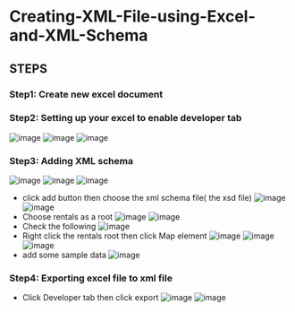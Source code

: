 # Creating-XML-File-using-Excel-and-XML-Schema
## STEPS
### Step1: Create new excel document
### Step2: Setting up your excel to enable developer tab
![image](https://user-images.githubusercontent.com/71779024/100195111-d21dbf80-2f31-11eb-9633-39c1473e2da3.png)
![image](https://user-images.githubusercontent.com/71779024/100195539-73a51100-2f32-11eb-9caa-c58219bf7d17.png)
![image](https://user-images.githubusercontent.com/71779024/100195755-c4b50500-2f32-11eb-9c1a-59cbe7356eed.png)
### Step3: Adding XML schema
![image](https://user-images.githubusercontent.com/71779024/100196002-25dcd880-2f33-11eb-8fe4-0e164812e370.png)
![image](https://user-images.githubusercontent.com/71779024/100196115-63d9fc80-2f33-11eb-84f0-22b9989dce4c.png)
![image](https://user-images.githubusercontent.com/71779024/100196256-971c8b80-2f33-11eb-92cc-5405252a8a2f.png)
* click add button then choose the xml schema file( the xsd file)
![image](https://user-images.githubusercontent.com/71779024/100196395-c3380c80-2f33-11eb-9959-4c9a05257ff0.png)
![image](https://user-images.githubusercontent.com/71779024/100197122-dac3c500-2f34-11eb-951d-22338810a878.png)
* Choose rentals as a root
![image](https://user-images.githubusercontent.com/71779024/100197217-fdee7480-2f34-11eb-8e21-53b1b819ecd6.png)
![image](https://user-images.githubusercontent.com/71779024/100197491-57ef3a00-2f35-11eb-8b6e-d75d9d67bccf.png)
* Check the following
![image](https://user-images.githubusercontent.com/71779024/100197688-997fe500-2f35-11eb-9607-2d1975f435df.png)
* Right click the rentals root  then click Map element
![image](https://user-images.githubusercontent.com/71779024/100198149-6b4ed500-2f36-11eb-8ec3-947d09f83f86.png)
![image](https://user-images.githubusercontent.com/71779024/100198294-9df8cd80-2f36-11eb-8a06-9f634258d00c.png)
![image](https://user-images.githubusercontent.com/71779024/100198453-d8626a80-2f36-11eb-9e6c-dd0d9bcc29a1.png)
* add some sample data
![image](https://user-images.githubusercontent.com/71779024/100198666-15c6f800-2f37-11eb-9505-1c5ff4a39c1f.png)
### Step4: Exporting excel file to xml file
* Click Developer tab then click export
![image](https://user-images.githubusercontent.com/71779024/100198883-6ccccd00-2f37-11eb-9bbf-463c726a02cb.png)
![image](https://user-images.githubusercontent.com/71779024/100199083-a6053d00-2f37-11eb-835d-c41b174d8916.png)









